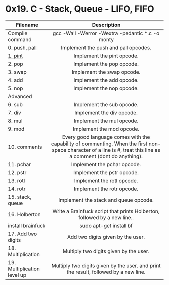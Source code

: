 # 0x19. C - Stack, Queue - LIFO, FIFO

| Filename |  Description  |
|----------|:-------------:|
| Compile command | gcc -Wall -Werror -Wextra -pedantic *.c -o monty |
| [0. push, pall](https://github.com/renatoleonholberton/monty/blob/main/op_funcs.c) |  Implement the push and pall opcodes. |
| [1. pint](https://github.com/renatoleonholberton/monty/blob/main/op_funcs.c) |  Implement the pint opcode.  |
| 2. pop | Implement the pop opcode. |
| 3. swap | Implement the swap opcode. |
| 4. add | Implement the add opcode. |
| 5. nop | Implement the nop opcode. |
| Advanced |                         |
| 6. sub | Implement the sub opcode. |
| 7. div | Implement the div opcode. |
| 8. mul | Implement the mul opcode. |
| 9. mod | Implement the mod opcode. |
| 10. comments | Every good language comes with the capability of commenting. When the first non-space character of a line is #, treat this line as a comment (dont do anything). |
| 11. pchar | Implement the pchar opcode. |
| 12. pstr | Implement the pstr opcode. |
| 13. rotl | Implement the rotl opcode. |
| 14. rotr | Implement the rotr opcode. |
| 15. stack, queue | Implement the stack and queue opcode. |
| 16. Holberton | Write a Brainfuck script that prints Holberton, followed by a new line.. |
| install brainfuck | sudo apt-get install bf |
| 17. Add two digits | Add two digits given by the user. |
| 18. Multiplication | Multiply two digits given by the user. |
| 19. Multiplication level up | Multiply two digits given by the user. and print the result, followed by a new line. |
